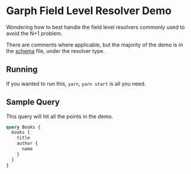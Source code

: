 # Garph Field Level Resolver Demo

Wondering how to best handle the field level resolvers commonly used to avoid the N+1 problem.

There are comments where applicable, but the majority of the demo is in the [schema](./src/schema.ts) file, under the resolver type.

## Running

If you wanted to run this, `yarn`, `yarn start` is all you need.

## Sample Query

This query will hit all the points in the demo.

```graphql
query Books {
  books {
    title
    author {
      name
    }
  }
}
```
